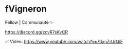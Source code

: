 # fVigneron

Fellow | Communauté ✨

https://discord.gg/zcvR7sKvCR

✅ Vídeo: https://www.youtube.com/watch?v=76xnZrUrQiE
